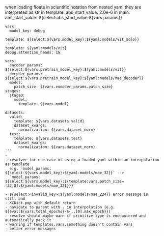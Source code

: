 when loading floats in scientific notation from nested yaml they are interpreted as str in template: abs_start_value:
2.0e-6 in main: abs_start_value: ${select:abs_start_value:${vars.params}}

```
vars:
  model_key: debug

template: ${select:${vars.model_key}:${yaml:models/vit_solo}}
---
template: ${yaml:models/vit}
debug.attention_heads: 16
```

```
vars:
  encoder_params: ${select:${vars.pretrain_model_key}:${yaml:models/vit}}
  decoder_params: ${select:${vars.pretrain_model_key}:${yaml:models/mae_decoder}}
  model:
    patch_size: ${vars.encoder_params.patch_size}
stages:
  stage0:
    model:
      template: ${vars.model}
```

````
datasets:
  valid:
    template: ${vars.datasets.valid}
    dataset_kwargs:
      normalization: ${vars.dataset_norm}
  test:
    template: ${vars.datasets.test}
    dataset_kwargs:
      normalization: ${vars.dataset_norm}
```
-
- resolver for use-case of using a loaded yaml within an interpolation as template
  e.g. `model_params: ${select:${vars.model_key}:${yaml:models/mae_32}}` -->
  `model_params: ${select:${vars.model_key}:${template:vars.patch_size=[32,8]:${yaml:models/mae_32}}}}`

- ${select:<invalid_key>:${yaml:models/mae_224}} error message is still bad
- KCDict.pop with default return
- navigate to parent with . in interpolation (e.g. ${eval:${vars.total_epochs}-${..[0].max_epoch}})
- resolve should maybe warn if primitive type is encountered and automatically pack it
- warning if templates.vars.something doesn't contain vars
- better error messages